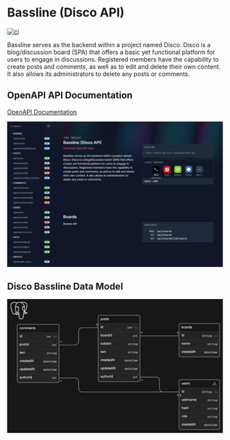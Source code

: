 # Bassline (Disco API)

[![ci](https://github.com/jpnws/bassline/actions/workflows/ci.yaml/badge.svg?branch=main)](https://github.com/jpnws/bassline/actions/workflows/ci.yaml)

Bassline serves as the backend within a project named Disco. Disco is a
blog/discussion board (SPA) that offers a basic yet functional platform for
users to engage in discussions. Registered members have the capability to create
posts and comments, as well as to edit and delete their own content. It also
allows its administrators to delete any posts or comments.

## OpenAPI API Documentation

[OpenAPI Documentation](https://disco-app-7sxty.ondigitalocean.app/api/swagger)

![OpenAPI Documentation](./doc/bassline-openapi-api-doc.png)

## Disco Bassline Data Model

![Disco Bassline Data Model](./doc/disco-bassline-data-model.png)
